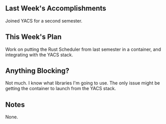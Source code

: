 ## Last Week's Accomplishments

Joined YACS for a second semester. 

## This Week's Plan

Work on putting the Rust Scheduler from last semester in a container, and integrating with the YACS stack.

## Anything Blocking?

Not much. I know what libraries I'm going to use.
The only issue might be getting the container to launch from the YACS stack.

## Notes

None.
